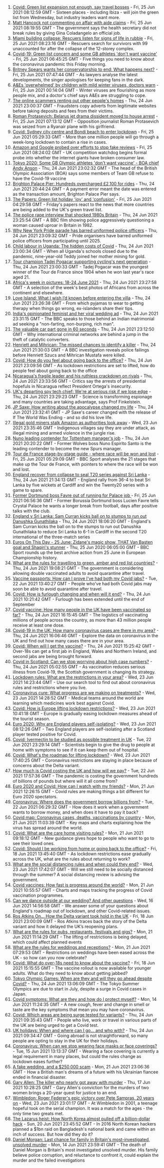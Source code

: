 1. [Covid: Green list expansion not enough, say travel bosses](https://www.bbc.co.uk/news/uk-57606348) - Fri, 25 Jun 2021 08:12:59 GMT - Sixteen places - including Ibiza - will join the green list from Wednesday, but industry leaders want more.
2. [Matt Hancock not commenting on affair with aide claims](https://www.bbc.co.uk/news/uk-politics-57608716) - Fri, 25 Jun 2021 08:19:55 GMT - The government says the health secretary did not break rules by giving Gina Coladangelo an official job.
3. [Miami building collapse: Rescuers listen for signs of life in rubble](https://www.bbc.co.uk/news/world-us-canada-57606232) - Fri, 25 Jun 2021 08:23:16 GMT - Rescuers search for survivors with 99 unaccounted for after the collapse of the 12-storey complex.
4. [Covid-19: Green list concern and some GB athletes 'don't want vaccine'](https://www.bbc.co.uk/news/uk-57594822) - Fri, 25 Jun 2021 06:45:25 GMT - Five things you need to know about the coronavirus pandemic this Friday morning.
5. [Britney Spears wants her conservatorship to end: What happens next?](https://www.bbc.co.uk/news/entertainment-arts-57608147) - Fri, 25 Jun 2021 07:47:44 GMT - As lawyers analyse the latest developments, the singer apologises for keeping fans in the dark.
6. [A&Es 'overwhelmed' by children with mild winter viruses, doctors warn](https://www.bbc.co.uk/news/health-57583733) - Fri, 25 Jun 2021 00:14:04 GMT - Winter viruses are flourishing as more people mix, and a doctor's chief says A&Es are struggling to cope.
7. [The online scammers renting out other people's homes](https://www.bbc.co.uk/news/uk-england-dorset-57599056) - Thu, 24 Jun 2021 23:00:37 GMT - Fraudsters copy adverts from legitimate websites before taking deposits and fees from their victims.
8. [Roman Protasevich: Belarus jet drama dissident moved to house arrest](https://www.bbc.co.uk/news/world-europe-57607580) - Fri, 25 Jun 2021 07:13:12 GMT - Opposition journalist Roman Protasevich was seized from a Ryanair plane with his girlfriend.
9. [Covid: Sydney city centre and Bondi beach to enter lockdown](https://www.bbc.co.uk/news/world-australia-57590969) - Fri, 25 Jun 2021 05:29:33 GMT - More than one million people will go through a week-long lockdown to contain a rise in cases.
10. [Amazon and Google probed over efforts to stop fake reviews](https://www.bbc.co.uk/news/business-57608138) - Fri, 25 Jun 2021 08:24:02 GMT - UK competition watchdog begins formal probe into whether the internet giants have broken consumer law.
11. [Tokyo 2020: Some GB Olympic athletes 'don't want vaccine' - BOA chief Andy Anson](https://www.bbc.co.uk/sport/olympics/57604425) - Thu, 24 Jun 2021 23:02:32 GMT - The head of the British Olympic Association (BOA) says some members of Team GB refuse to have the Covid-19 vaccine
12. [Brighton Palace Pier: Hundreds overcharged £2,100 for rides](https://www.bbc.co.uk/news/uk-england-sussex-57600702) - Thu, 24 Jun 2021 20:44:24 GMT - A payment error meant the date was entered as the transaction amount, Brighton Palace Pier says.
13. [The Papers: Green list holiday 'joy' and 'confusion'](https://www.bbc.co.uk/news/blogs-the-papers-57605601) - Fri, 25 Jun 2021 04:29:58 GMT - Friday's papers react to the news that more countries are being added to the UK's green travel list.
14. [The police rape interview that shocked 1980s Britain](https://www.bbc.co.uk/news/stories-57485617) - Thu, 24 Jun 2021 23:25:54 GMT - A BBC film showing police aggressively questioning a woman caused uproar in Britain in 1982.
15. [Why New York Pride parade has barred uniformed police officers](https://www.bbc.co.uk/news/world-us-canada-57601209) - Thu, 24 Jun 2021 23:09:32 GMT - Pride organisers have barred uniformed police officers from participating until 2025.
16. [Child labour in Uganda: The hidden costs of Covid](https://www.bbc.co.uk/news/world-africa-57600657) - Thu, 24 Jun 2021 23:00:34 GMT - When all Uganda's schools closed due to the pandemic, nine-year-old Teddy joined her mother mining for gold.
17. [Tour champion Tadej Pogacar supporting cycling's next generation](https://www.bbc.co.uk/news/world-europe-57605451) - Thu, 24 Jun 2021 23:00:33 GMT - Tadej Pogacar was the youngest winner of the Tour de France since 1904 when he won last year's race aged 21.
18. [Africa's week in pictures: 18-24 June 2021](https://www.bbc.co.uk/news/world-africa-57597769) - Thu, 24 Jun 2021 23:27:58 GMT - A selection of the week's best photos of Africans from across the continent and elsewhere.
19. [Love Island: What I wish I’d known before entering the villa](https://www.bbc.co.uk/news/newsbeat-57586214) - Thu, 24 Jun 2021 23:26:38 GMT - From which pyjamas to wear to getting therapy when things go wrong, ex-islanders share their tips.
20. [India's opinionated feminist and her viral wedding ad](https://www.bbc.co.uk/news/world-asia-india-57563720) - Thu, 24 Jun 2021 23:31:15 GMT - The BBC speaks to those behind an Indian matrimonial ad seeking a "non-farting, non-burping, rich man".
21. [The valuable car part gone in 60 seconds](https://www.bbc.co.uk/news/business-57542144) - Thu, 24 Jun 2021 23:12:50 GMT - Why international criminal networks are behind a jump in the theft of catalytic converters.
22. [Henriett and Mihrican: The missed chances to identify a killer](https://www.bbc.co.uk/news/uk-57597749) - Thu, 24 Jun 2021 21:30:03 GMT - A BBC investigation reveals police failings before Henriett Szucs and Mihrican Mustafa were killed.
23. [Covid: How do you feel about going back to the office?](https://www.bbc.co.uk/news/business-57427005) - Thu, 24 Jun 2021 23:09:56 GMT - As lockdown restrictions are set to lifted, how do people feel about going back to the office
24. [Nicaragua's fragile leader and his ruthless crackdown on rivals](https://www.bbc.co.uk/news/world-latin-america-57594114) - Thu, 24 Jun 2021 23:33:56 GMT - Critics say the arrests of presidential hopefuls in Nicaragua reflect President Ortega's insecurity.
25. [UK's departing spy tech chief: We're at serious risk if we lose edge](https://www.bbc.co.uk/news/uk-57517603) - Thu, 24 Jun 2021 23:29:23 GMT - Science is transforming espionage and many countries are taking advantage, says Prof Finkelstein.
26. [JP Saxe: How writing about the apocalypse changed my life](https://www.bbc.co.uk/news/entertainment-arts-57565981) - Thu, 24 Jun 2021 23:32:41 GMT - JP Saxe's career changed with the release of If The World Was Ending - and so did his love life.
27. [Illegal gold miners stalk Amazon as authorities look away](https://www.bbc.co.uk/news/world-latin-america-57157017) - Wed, 23 Jun 2021 23:35:46 GMT - Indigenous villages say they are under attack, as illegal mining and armed violence in the jungle rise.
28. [Nuno leading contender for Tottenham manager's job](https://www.bbc.co.uk/sport/football/57604428) - Thu, 24 Jun 2021 20:20:22 GMT - Former Wolves boss Nuno Espirito Santo is the leading contender to become the new Spurs manager.
29. [Tour de France stage-by-stage guide - where race will be won and lost](https://www.bbc.co.uk/sport/cycling/57552417) - Fri, 25 Jun 2021 05:29:09 GMT - BBC Sport analyses the 21 stages that make up the Tour de France, with pointers to where the race will be won and lost.
30. [England recover from collapse to seal T20 series against Sri Lanka](https://www.bbc.co.uk/sport/cricket/57605253) - Thu, 24 Jun 2021 21:34:13 GMT - England rally from 36-4 to beat Sri Lanka by five wickets at Cardiff and win the Twenty20 series with a game to spare.
31. [Former Dortmund boss Favre out of running for Palace job ](https://www.bbc.co.uk/sport/football/57607981) - Fri, 25 Jun 2021 06:56:36 GMT - Former Borussia Dortmund boss Lucien Favre tells Crystal Palace he wants a longer break from football, days after positive talks with the club.
32. [England v Sri Lanka: Sam Curran kicks ball on to stumps to run out Danushka Gunathilaka](https://www.bbc.co.uk/sport/av/cricket/57603750) - Thu, 24 Jun 2021 18:06:20 GMT - England's Sam Curran kicks the ball on to the stumps to run out Danushka Gunathilaka to reduce Sri Lanka to 6-1 in Cardiff in the second T20 international of the three-match series
33. [Euros On This Day - 25 June: Zidane's magic show, THAT Van Basten goal and Shaqiri's stunner](https://www.bbc.co.uk/sport/av/football/53173396) - Thu, 25 Jun 2020 06:05:00 GMT - BBC Sport rounds up the best archive action from 25 June in European Championship history.
34. [What are the rules for travelling to green, amber and red list countries?](https://www.bbc.co.uk/news/explainers-52544307) - Thu, 24 Jun 2021 19:08:21 GMT - The government is considering allowing double vaccinated adults to avoid quarantine after travel.
35. [Vaccine passports: How can I prove I've had both my Covid jabs?](https://www.bbc.co.uk/news/explainers-55718553) - Tue, 22 Jun 2021 13:40:27 GMT - People who've had both Covid jabs may soon be able to avoid quarantine after travel.
36. [Covid: How is furlough changing and when will it end?](https://www.bbc.co.uk/news/explainers-52135342) - Thu, 24 Jun 2021 10:21:42 GMT - Furlough has been extended until the end of September
37. [Covid vaccine: How many people in the UK have been vaccinated so far?](https://www.bbc.co.uk/news/health-55274833) - Thu, 24 Jun 2021 16:15:45 GMT - The logistics of vaccinating millions of people across the country, as more than 43 million people receive at least one dose.
38. [Covid-19 in the UK: How many coronavirus cases are there in my area?](https://www.bbc.co.uk/news/uk-51768274) - Thu, 24 Jun 2021 16:06:46 GMT - Explore the data on coronavirus in the UK and find out how many cases there are in your area.
39. [Covid: When will I get the vaccine?](https://www.bbc.co.uk/news/health-55045639) - Thu, 24 Jun 2021 15:25:42 GMT - Over-18s can get a first jab in England, Wales and Northern Ireland, and second jabs are being brought forward.
40. [Covid in Scotland: Can we stop worrying about high case numbers?](https://www.bbc.co.uk/news/uk-scotland-57581952) - Thu, 24 Jun 2021 05:02:55 GMT - As vaccination reduces serious illness from Covid-19, the Scottish government is changing its strategy.
41. [Lockdown rules: What are the restrictions in your area?](https://www.bbc.co.uk/news/uk-54373904) - Wed, 23 Jun 2021 14:23:44 GMT - Use our search tool to find out about coronavirus rules and restrictions where you live.
42. [Coronavirus cure: What progress are we making on treatments?](https://www.bbc.co.uk/news/health-52354520) - Wed, 23 Jun 2021 14:28:52 GMT - Medical teams around the world are learning which medicines work best against Covid.
43. [Covid: How is Europe lifting lockdown restrictions?](https://www.bbc.co.uk/news/explainers-53640249) - Wed, 23 Jun 2021 10:41:18 GMT - Europe is gradually easing lockdown measures ahead of the tourist season.
44. [Euro 2020: Why are England players self-isolating?](https://www.bbc.co.uk/news/explainers-57568450) - Wed, 23 Jun 2021 08:12:26 GMT - Two England players are self-isolating after a Scotland player tested positive for Covid.
45. [Covid: Ivermectin to be studied as possible treatment in UK](https://www.bbc.co.uk/news/health-57570377) - Tue, 22 Jun 2021 23:29:14 GMT - Scientists begin to give the drug to people at home with symptoms to see if it can keep them out of hospital.
46. [Covid: What's the roadmap for lifting lockdown?](https://www.bbc.co.uk/news/explainers-52530518) - Wed, 23 Jun 2021 17:40:25 GMT - Coronavirus restrictions are staying in place because of concerns about the Delta variant.
47. [How much is Covid costing the UK and how will we pay?](https://www.bbc.co.uk/news/business-52663523) - Tue, 22 Jun 2021 17:57:36 GMT - The pandemic is costing the government hundreds of billions of pounds but where will it all come from?
48. [Euro 2020 and Covid: How can I watch with my friends?](https://www.bbc.co.uk/news/uk-57386719) - Mon, 21 Jun 2021 12:26:15 GMT - Covid rules are making things a bit different for Euro 2020 spectators.
49. [Coronavirus: Where does the government borrow billions from?](https://www.bbc.co.uk/news/business-50504151) - Tue, 22 Jun 2021 06:29:32 GMT - How does it work when a government wants to borrow money, and when does it have to pay it back?
50. [Covid map: Coronavirus cases, deaths, vaccinations by country](https://www.bbc.co.uk/news/world-51235105) - Mon, 21 Jun 2021 11:03:39 GMT - Key maps and charts explaining how the virus has spread around the world.
51. [Covid: What are the care home visiting rules?](https://www.bbc.co.uk/news/explainers-53503712) - Mon, 21 Jun 2021 09:18:12 GMT - New guidance gives hope to people who want to go to see their loved ones.
52. [Covid: Should I be working from home or going back to the office?](https://www.bbc.co.uk/news/business-52567567) - Fri, 18 Jun 2021 13:45:40 GMT - As lockdown restrictions ease gradually across the UK, what are the rules about returning to work?
53. [What are the social distancing rules and when could they end?](https://www.bbc.co.uk/news/uk-51506729) - Wed, 23 Jun 2021 17:42:07 GMT - Will we still need to be socially distanced through the summer? A social distancing review is advising the government.
54. [Covid vaccines: How fast is progress around the world?](https://www.bbc.co.uk/news/world-56237778) - Mon, 21 Jun 2021 10:55:57 GMT - Charts and maps tracking the progress of Covid vaccination programmes.
55. [Can we dance outside at our wedding? And other questions](https://www.bbc.co.uk/news/world-asia-china-51176409) - Wed, 16 Jun 2021 14:56:58 GMT - We answer some of your questions about England's roadmap out of lockdown, and other Covid-related issues.
56. [Ros Atkins On… How the Delta variant took hold in the UK](https://www.bbc.co.uk/news/health-57532764) - Fri, 18 Jun 2021 23:00:09 GMT - Ros Atkins traces back the story of the Delta variant and how it delayed the UK’s reopening plans.
57. [What are the rules for pubs, restaurants, festivals and gigs?](https://www.bbc.co.uk/news/business-52977388) - Mon, 21 Jun 2021 11:14:29 GMT - The lifting of restrictions is being delayed, which could affect planned events
58. [What are the rules for weddings and receptions?](https://www.bbc.co.uk/news/explainers-52811509) - Mon, 21 Jun 2021 07:29:53 GMT - Restrictions on weddings have been eased across the UK - so how can you now celebrate?
59. [Covid: What do over-18s need to know about the vaccine?](https://www.bbc.co.uk/news/health-57273875) - Fri, 18 Jun 2021 15:15:55 GMT - The vaccine rollout is now available for younger adults. What do they need to know about getting jabbed?
60. [Tokyo Olympic Games: When are they and will they go ahead despite Covid?](https://www.bbc.co.uk/news/world-asia-57240044) - Thu, 24 Jun 2021 13:06:09 GMT - The Tokyo Summer Olympics are due to start in July, despite a surge in Covid cases in Japan.
61. [Covid symptoms: What are they and how do I protect myself?](https://www.bbc.co.uk/news/health-51048366) - Mon, 14 Jun 2021 11:24:35 GMT - A new cough, fever and change in smell or taste are the key symptoms that mean you may have coronavirus.
62. [Covid: Which areas are being surge tested for variants?](https://www.bbc.co.uk/news/explainers-54872039) - Thu, 24 Jun 2021 09:35:43 GMT - People who live, work or travel in various parts of the UK are being urged to get a Covid test.
63. [UK holidays: When and where can I go... and who with?](https://www.bbc.co.uk/news/explainers-52646738) - Thu, 24 Jun 2021 09:34:47 GMT - Going abroad is not straightforward, so many people are opting to stay in the UK for their holidays.
64. [Coronavirus: When can we stop wearing face masks or face coverings?](https://www.bbc.co.uk/news/health-51205344) - Tue, 15 Jun 2021 13:13:37 GMT - Wearing a face covering is currently a legal requirement in many places, but could the rules change as lockdown eases further?
65. [A fake wedding, and a $250,000 scam](https://www.bbc.co.uk/news/world-europe-57358241) - Mon, 21 Jun 2021 23:06:36 GMT - How a British man's dreams of a future with his Ukrainian fiancee ended in financial disaster.
66. [Gary Allen: The killer who nearly got away with murder](https://www.bbc.co.uk/news/uk-england-57331321) - Thu, 17 Jun 2021 10:28:25 GMT - Gary Allen's conviction for the murders of two women brings a 20-year quest for justice to an end.
67. [Wimbledon: Roger Federer's epic victory over Pete Sampras, 20 years on](https://www.bbc.co.uk/sport/tennis/57514035) - Wed, 23 Jun 2021 23:01:17 GMT - At Wimbledon in 2001, a teenage hopeful took on the serial champion. It was a match for the ages - the only time two greats met.
68. [The Lazarus heist: How North Korea almost pulled off a billion-dollar hack](https://www.bbc.co.uk/news/stories-57520169) - Sun, 20 Jun 2021 23:45:52 GMT - In 2016 North Korean hackers planned a $1bn raid on Bangladesh's national bank and came within an inch of success. But how did they do it?
69. [Daniel Morgan: Last chance for family in Britain's most-investigated, unsolved murder](https://www.bbc.co.uk/news/uk-57073302) - Mon, 14 Jun 2021 23:59:41 GMT - The death of Daniel Morgan is Britain's most investigated unsolved murder. His family believe police corruption, and reluctance to confront it, could explain the murder and the failed investigations
